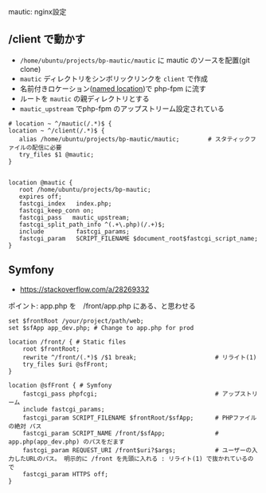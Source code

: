 mautic: nginx設定


## /client で動かす

- `/home/ubuntu/projects/bp-mautic/mautic` に mautic のソースを配置(git clone)
- `mautic` ディレクトリをシンボリックリンクを `client` で作成
- 名前付きロケーション([named location](http://nginx.org/en/docs/http/ngx_http_core_module.html#location))で php-fpm に流す
- ルートを `mautic` の親ディレクトリとする
- `mautic_upstream` でphp-fpm のアップストリーム設定されている


~~~
# location ~ ^/mautic(/.*)$ {
location ~ ^/client(/.*)$ {
   alias /home/ubuntu/projects/bp-mautic/mautic;        # スタティックファイルの配信に必要
   try_files $1 @mautic;
}


location @mautic {
   root /home/ubuntu/projects/bp-mautic;
   expires off;
   fastcgi_index   index.php;
   fastcgi_keep_conn on;
   fastcgi_pass   mautic_upstream;
   fastcgi_split_path_info ^(.+\.php)(/.+)$;
   include         fastcgi_params;
   fastcgi_param   SCRIPT_FILENAME $document_root$fastcgi_script_name;
}
~~~

## Symfony

- https://stackoverflow.com/a/28269332

ポイント: app.php を　/front/app.php にある、と思わせる
~~~
set $frontRoot /your/project/path/web;
set $sfApp app_dev.php; # Change to app.php for prod

location /front/ { # Static files
    root $frontRoot;
    rewrite ^/front/(.*)$ /$1 break;                      # リライト(1)
    try_files $uri @sfFront;
}

location @sfFront { # Symfony
    fastcgi_pass phpfcgi;                                 # アップストリーム
    include fastcgi_params;
    fastcgi_param SCRIPT_FILENAME $frontRoot/$sfApp;      # PHPファイルの絶対 パス
    fastcgi_param SCRIPT_NAME /front/$sfApp;              # app.php(app_dev.php) のパスをだます
    fastcgi_param REQUEST_URI /front$uri?$args;           # ユーザーの入力したURLのパス。 明示的に /front を先頭に入れる : リライト(1) で抜かれているので
    fastcgi_param HTTPS off;
}
~~~
